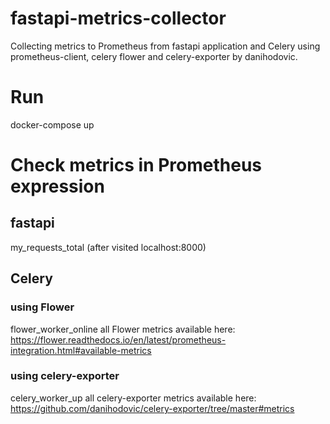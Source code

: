 # fastapi-metrics-collector
Collecting metrics to Prometheus from fastapi application and Celery using prometheus-client, celery flower and celery-exporter by danihodovic.

# Run
docker-compose up

# Check metrics in Prometheus expression 
## fastapi
my_requests_total (after visited localhost:8000)

## Celery 
### using Flower
flower_worker_online
all Flower metrics available here: https://flower.readthedocs.io/en/latest/prometheus-integration.html#available-metrics
### using celery-exporter
celery_worker_up
all celery-exporter metrics available here: https://github.com/danihodovic/celery-exporter/tree/master#metrics
